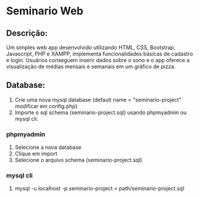 # Seminario Web 
## Descrição:
Um simples web app desenvolvido utilizando HTML, CSS, Bootstrap, Javascript, PHP e XAMPP, implementa funcionalidades básicas de cadastro e login. Usuários conseguem inserir dados sobre o sono e o app oferece a visualização de médias mensais e semanais em um gráfico de pizza.

## Database:
1. Crie uma nova mysql database (default name = "seminario-project" modificar em config.php)
2. Importe o sql schema (seminario-project.sql) usando phpmyadmin ou mysql cli.
### phpmyadmin
1. Selecione a nova database
2. Clique em import
3. Selecione o arquivo schema (seminario-project.sql)
### mysql cli
1. mysql -u localhost -p seminario-project < path/seminario-project.sql